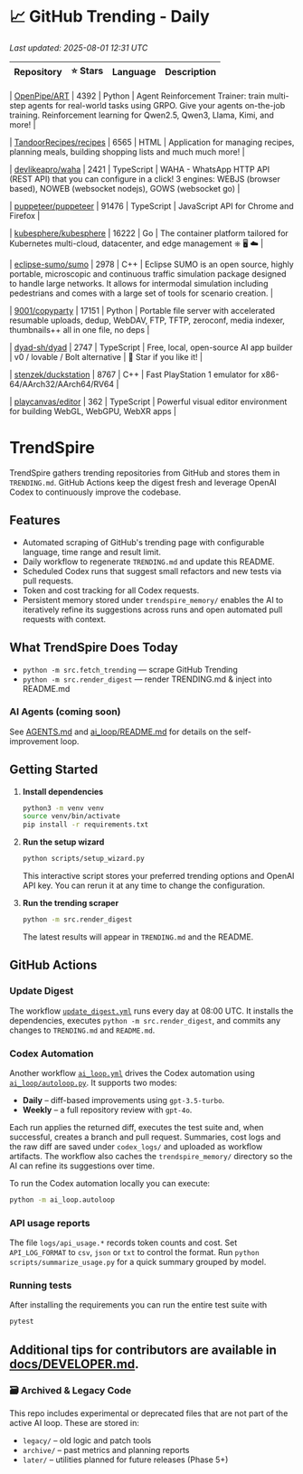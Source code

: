 <!-- TRENDING_START -->
# 📈 GitHub Trending - Daily

_Last updated: 2025-08-01 12:31 UTC_

| Repository | ⭐ Stars | Language | Description |
|------------|--------:|----------|-------------|

| [OpenPipe/ART](https://github.com/OpenPipe/ART) | 4392 | Python | Agent Reinforcement Trainer: train multi-step agents for real-world tasks using GRPO. Give your agents on-the-job training. Reinforcement learning for Qwen2.5, Qwen3, Llama, Kimi, and more! |

| [TandoorRecipes/recipes](https://github.com/TandoorRecipes/recipes) | 6565 | HTML | Application for managing recipes, planning meals, building shopping lists and much much more! |

| [devlikeapro/waha](https://github.com/devlikeapro/waha) | 2421 | TypeScript | WAHA - WhatsApp HTTP API (REST API) that you can configure in a click! 3 engines: WEBJS (browser based), NOWEB (websocket nodejs), GOWS (websocket go) |

| [puppeteer/puppeteer](https://github.com/puppeteer/puppeteer) | 91476 | TypeScript | JavaScript API for Chrome and Firefox |

| [kubesphere/kubesphere](https://github.com/kubesphere/kubesphere) | 16222 | Go | The container platform tailored for Kubernetes multi-cloud, datacenter, and edge management ⎈ 🖥 ☁️ |

| [eclipse-sumo/sumo](https://github.com/eclipse-sumo/sumo) | 2978 | C++ | Eclipse SUMO is an open source, highly portable, microscopic and continuous traffic simulation package designed to handle large networks. It allows for intermodal simulation including pedestrians and comes with a large set of tools for scenario creation. |

| [9001/copyparty](https://github.com/9001/copyparty) | 17151 | Python | Portable file server with accelerated resumable uploads, dedup, WebDAV, FTP, TFTP, zeroconf, media indexer, thumbnails++ all in one file, no deps |

| [dyad-sh/dyad](https://github.com/dyad-sh/dyad) | 2747 | TypeScript | Free, local, open-source AI app builder | v0 / lovable / Bolt alternative | 🌟 Star if you like it! |

| [stenzek/duckstation](https://github.com/stenzek/duckstation) | 8767 | C++ | Fast PlayStation 1 emulator for x86-64/AArch32/AArch64/RV64 |

| [playcanvas/editor](https://github.com/playcanvas/editor) | 362 | TypeScript | Powerful visual editor environment for building WebGL, WebGPU, WebXR apps |
<!-- TRENDING_END -->

# TrendSpire

TrendSpire gathers trending repositories from GitHub and stores them in `TRENDING.md`. GitHub Actions keep the digest fresh and leverage OpenAI Codex to continuously improve the codebase.

## Features

- Automated scraping of GitHub's trending page with configurable language, time range and result limit.
- Daily workflow to regenerate `TRENDING.md` and update this README.
- Scheduled Codex runs that suggest small refactors and new tests via pull requests.
- Token and cost tracking for all Codex requests.
- Persistent memory stored under `trendspire_memory/` enables the AI to
  iteratively refine its suggestions across runs and open automated pull
  requests with context.

## What TrendSpire Does Today

- `python -m src.fetch_trending` — scrape GitHub Trending
- `python -m src.render_digest` — render TRENDING.md & inject into README.md

### AI Agents (coming soon)
See [AGENTS.md](./AGENTS.md) and [ai_loop/README.md](./ai_loop/README.md) for details on the self-improvement loop.

## Getting Started

1. **Install dependencies**
   ```bash
   python3 -m venv venv
   source venv/bin/activate
   pip install -r requirements.txt
   ```

2. **Run the setup wizard**
   ```bash
   python scripts/setup_wizard.py
   ```
   This interactive script stores your preferred trending options and OpenAI API key.
   You can rerun it at any time to change the configuration.

3. **Run the trending scraper**
   ```bash
   python -m src.render_digest
   ```
   The latest results will appear in `TRENDING.md` and the README.


## GitHub Actions

### Update Digest

The workflow [`update_digest.yml`](.github/workflows/update_digest.yml) runs every day at 08:00 UTC. It installs the dependencies, executes `python -m src.render_digest`, and commits any changes to `TRENDING.md` and `README.md`.

### Codex Automation

Another workflow [`ai_loop.yml`](.github/workflows/ai_loop.yml) drives the Codex automation using [`ai_loop/autoloop.py`](ai_loop/autoloop.py). It supports two modes:

- **Daily** – diff-based improvements using `gpt-3.5-turbo`.
- **Weekly** – a full repository review with `gpt-4o`.

Each run applies the returned diff, executes the test suite and, when successful, creates a branch and pull request. Summaries, cost logs and the raw diff are saved under `codex_logs/` and uploaded as workflow artifacts. The workflow also caches the `trendspire_memory/` directory so the AI can refine its suggestions over time.

To run the Codex automation locally you can execute:

```bash
python -m ai_loop.autoloop
```

### API usage reports

The file `logs/api_usage.*` records token counts and cost. Set `API_LOG_FORMAT`
to `csv`, `json` or `txt` to control the format. Run `python
scripts/summarize_usage.py` for a quick summary grouped by model.

### Running tests

After installing the requirements you can run the entire test suite with

```bash
pytest
```

Additional tips for contributors are available in
[docs/DEVELOPER.md](docs/DEVELOPER.md).
---

### 🗃 Archived & Legacy Code

This repo includes experimental or deprecated files that are not part of the active AI loop. These are stored in:

- `legacy/` – old logic and patch tools
- `archive/` – past metrics and planning reports
- `later/` – utilities planned for future releases (Phase 5+)
